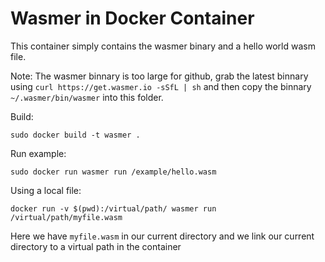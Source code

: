 # Wasmer in Docker Container
This container simply contains the wasmer binary and a hello world wasm file.

Note: The wasmer binnary is too large for github, grab the latest binnary using ```curl https://get.wasmer.io -sSfL | sh``` and then copy the binnary ```~/.wasmer/bin/wasmer``` into this folder.

Build:
``` 
sudo docker build -t wasmer .
```

Run example:
```
sudo docker run wasmer run /example/hello.wasm
```

Using a local file:
```
docker run -v $(pwd):/virtual/path/ wasmer run /virtual/path/myfile.wasm
```
Here we have ```myfile.wasm``` in our current directory and we link our current directory to a virtual path in the container 
